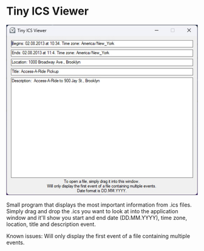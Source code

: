 # Tiny ICS Viewer

![screenshot](https://github.com/herrnett/Tiny-ICS-Viewer/blob/main/screenshot.jpg?raw=true)

Small program that displays the most important information from .ics files.
Simply drag and drop the .ics you want to look at into the application window and it'll show you start and end date (DD.MM.YYYY), time zone, location, title and description event.

Known issues: Will only display the first event of a file containing multiple events.